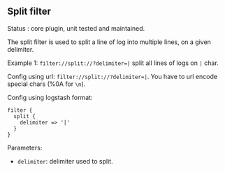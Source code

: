 Split filter
---

Status : core plugin, unit tested and maintained.

The split filter is used to split a line of log into multiple lines, on a given delimiter.

Example 1: ``filter://split://?delimiter=|`` split all lines of logs on ``|`` char.

Config using url: ``filter://split://?delimiter=|``.
You have to url encode special chars (%0A for ``\n``).

Config using logstash format:
````
filter {
  split {
    delimiter => '|'
  }
}
````

Parameters:

* ``delimiter``: delimiter used to split.
